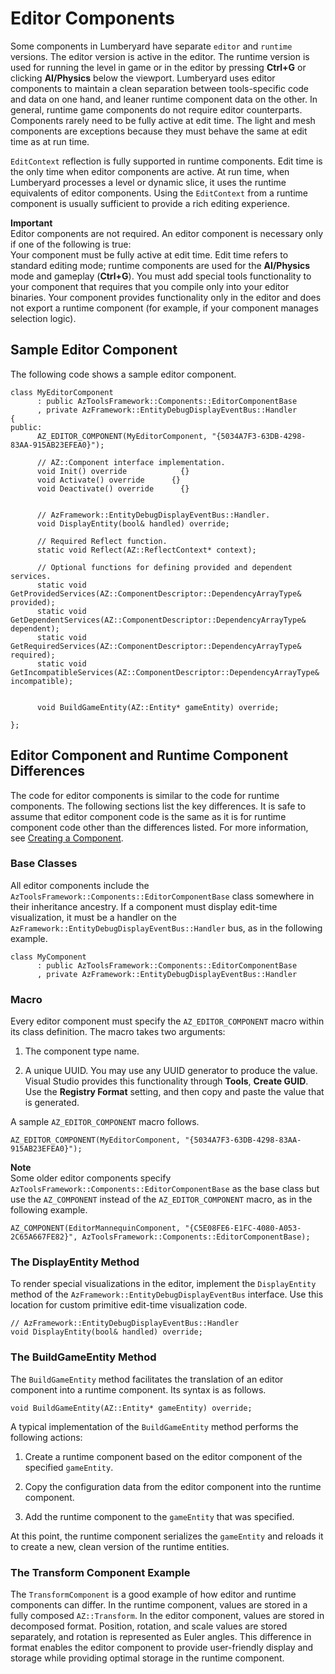 # Editor Components<a name="component-entity-system-pg-editor-components"></a>

Some components in Lumberyard have separate `editor` and `runtime` versions\. The editor version is active in the editor\. The runtime version is used for running the level in game or in the editor by pressing **Ctrl\+G** or clicking **AI/Physics** below the viewport\. Lumberyard uses editor components to maintain a clean separation between tools\-specific code and data on one hand, and leaner runtime component data on the other\. In general, runtime game components do not require editor counterparts\. Components rarely need to be fully active at edit time\. The light and mesh components are exceptions because they must behave the same at edit time as at run time\.

`EditContext` reflection is fully supported in runtime components\. Edit time is the only time when editor components are active\. At run time, when Lumberyard processes a level or dynamic slice, it uses the runtime equivalents of editor components\. Using the `EditContext` from a runtime component is usually sufficient to provide a rich editing experience\.

**Important**  
Editor components are not required\. An editor component is necessary only if one of the following is true:  
Your component must be fully active at edit time\. Edit time refers to standard editing mode; runtime components are used for the **AI/Physics** mode and gameplay \(**Ctrl\+G**\)\.
You must add special tools functionality to your component that requires that you compile only into your editor binaries\.
Your component provides functionality only in the editor and does not export a runtime component \(for example, if your component manages selection logic\)\.

## Sample Editor Component<a name="component-entity-system-pg-editor-components-sample"></a>

The following code shows a sample editor component\.

```
class MyEditorComponent 
      : public AzToolsFramework::Components::EditorComponentBase
      , private AzFramework::EntityDebugDisplayEventBus::Handler
{
public:
      AZ_EDITOR_COMPONENT(MyEditorComponent, "{5034A7F3-63DB-4298-83AA-915AB23EFEA0}");
 
      // AZ::Component interface implementation.
      void Init() override            {}
      void Activate() override      {}
      void Deactivate() override      {}

    
      // AzFramework::EntityDebugDisplayEventBus::Handler.
      void DisplayEntity(bool& handled) override;
    
      // Required Reflect function.
      static void Reflect(AZ::ReflectContext* context);
 
      // Optional functions for defining provided and dependent services.
      static void GetProvidedServices(AZ::ComponentDescriptor::DependencyArrayType& provided);
      static void GetDependentServices(AZ::ComponentDescriptor::DependencyArrayType& dependent);
      static void GetRequiredServices(AZ::ComponentDescriptor::DependencyArrayType& required);
      static void GetIncompatibleServices(AZ::ComponentDescriptor::DependencyArrayType& incompatible);
      
      
      void BuildGameEntity(AZ::Entity* gameEntity) override;
      
};
```

## Editor Component and Runtime Component Differences<a name="component-entity-system-pg-editor-components-editor-runtime-differences"></a>

The code for editor components is similar to the code for runtime components\. The following sections list the key differences\. It is safe to assume that editor component code is the same as it is for runtime component code other than the differences listed\. For more information, see [Creating a Component](component-entity-system-create-component.md)\.

### Base Classes<a name="component-entity-system-pg-editor-components-base-classes"></a>

All editor components include the `AzToolsFramework::Components::EditorComponentBase` class somewhere in their inheritance ancestry\. If a component must display edit\-time visualization, it must be a handler on the `AzFramework::EntityDebugDisplayEventBus::Handler` bus, as in the following example\.

```
class MyComponent 
      : public AzToolsFramework::Components::EditorComponentBase
      , private AzFramework::EntityDebugDisplayEventBus::Handler
```

### Macro<a name="component-entity-system-pg-editor-components-macro"></a>

Every editor component must specify the `AZ_EDITOR_COMPONENT` macro within its class definition\. The macro takes two arguments:

1. The component type name\.

1. A unique UUID\. You may use any UUID generator to produce the value\. Visual Studio provides this functionality through **Tools**, **Create GUID**\. Use the **Registry Format** setting, and then copy and paste the value that is generated\.

A sample `AZ_EDITOR_COMPONENT` macro follows\.

```
AZ_EDITOR_COMPONENT(MyEditorComponent, "{5034A7F3-63DB-4298-83AA-915AB23EFEA0}");
```

**Note**  
Some older editor components specify `AzToolsFramework::Components::EditorComponentBase` as the base class but use the `AZ_COMPONENT` instead of the `AZ_EDITOR_COMPONENT` macro, as in the following example\.  

```
AZ_COMPONENT(EditorMannequinComponent, "{C5E08FE6-E1FC-4080-A053-2C65A667FE82}", AzToolsFramework::Components::EditorComponentBase);
```

### The DisplayEntity Method<a name="component-entity-system-pg-editor-components-displayentity"></a>

To render special visualizations in the editor, implement the `DisplayEntity` method of the `AzFramework::EntityDebugDisplayEventBus` interface\. Use this location for custom primitive edit\-time visualization code\.

```
// AzFramework::EntityDebugDisplayEventBus::Handler
void DisplayEntity(bool& handled) override;
```

### The BuildGameEntity Method<a name="component-entity-system-pg-editor-components-buildgameentity"></a>

The `BuildGameEntity` method facilitates the translation of an editor component into a runtime component\. Its syntax is as follows\.

```
void BuildGameEntity(AZ::Entity* gameEntity) override;
```

A typical implementation of the `BuildGameEntity` method performs the following actions:

1. Create a runtime component based on the editor component of the specified `gameEntity`\.

1. Copy the configuration data from the editor component into the runtime component\.

1. Add the runtime component to the `gameEntity` that was specified\.

At this point, the runtime component serializes the `gameEntity` and reloads it to create a new, clean version of the runtime entities\.

### The Transform Component Example<a name="component-entity-system-pg-editor-components-transform-component-example"></a>

The `TransformComponent` is a good example of how editor and runtime components can differ\. In the runtime component, values are stored in a fully composed `AZ::Transform`\. In the editor component, values are stored in decomposed format\. Position, rotation, and scale values are stored separately, and rotation is represented as Euler angles\. This difference in format enables the editor component to provide user\-friendly display and storage while providing optimal storage in the runtime component\.